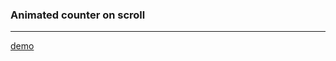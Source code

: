 ### Animated counter on scroll
<hr/>
<a href ="https://omidfoladvand4.github.io/animatedcounterOnscroll/">demo <a/>
